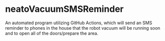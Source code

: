 # neatoVacuumSMSReminder
An automated program utilizing GitHub Actions, which will send an SMS reminder to phones in the house that the robot vacuum will be running soon 
and to open all of the doors/prepare the area.